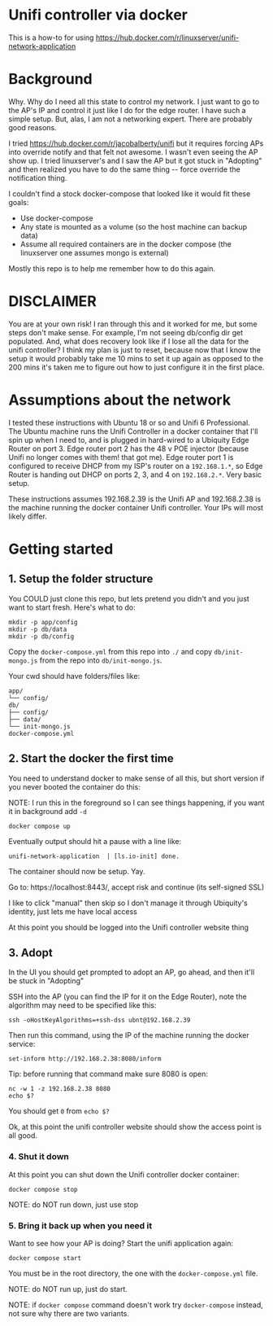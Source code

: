 # Unifi controller via docker

This is a how-to for using https://hub.docker.com/r/linuxserver/unifi-network-application

# Background

Why. Why do I need all this state to control my network. I just want to go to the AP's IP and control it just like I do for the edge router. I have such a simple setup. But, alas, I am not a networking expert. There are probably good reasons.

I tried https://hub.docker.com/r/jacobalberty/unifi but it requires forcing APs into override notify and that felt not awesome. I wasn't even seeing the AP show up. I tried linuxserver's and I saw the AP but it got stuck in "Adopting" and then realized you have to do the same thing -- force override the notification thing.

I couldn't find a stock docker-compose that looked like it would fit these goals:

* Use docker-compose
* Any state is mounted as a volume (so the host machine can backup data)
* Assume all required containers are in the docker compose (the linuxserver one assumes mongo is external)

Mostly this repo is to help me remember how to do this again.

# DISCLAIMER

You are at your own risk! I ran through this and it worked for me, but some steps don't make sense. For example, I'm not seeing db/config dir get populated. And, what does recovery look like if I lose all the data for the unifi controller? I think my plan is just to reset, because now that I know the setup it would probably take me 10 mins to set it up again as opposed to the 200 mins it's taken me to figure out how to just configure it in the first place.

# Assumptions about the network

I tested these instructions with Ubuntu 18 or so and Unifi 6 Professional. The Ubuntu machine runs the Unifi Controller in a docker container that I'll spin up when I need to, and is plugged in hard-wired to a Ubiquity Edge Router on port 3. Edge router port 2 has the 48 v POE injector (because Unifi no longer comes with them! that got me). Edge router port 1 is configured to receive DHCP from my ISP's router on a `192.168.1.*`, so Edge Router is handing out DHCP on ports 2, 3, and 4 on `192.168.2.*`. Very basic setup.

These instructions assumes 192.168.2.39 is the Unifi AP and 192.168.2.38 is the machine running the docker container Unifi controller. Your IPs will most likely differ.

# Getting started

## 1. Setup the folder structure

You COULD just clone this repo, but lets pretend you didn't and you just want to start fresh. Here's what to do:

```
mkdir -p app/config
mkdir -p db/data
mkdir -p db/config
```

Copy the `docker-compose.yml` from this repo into `./` and copy `db/init-mongo.js` from the repo into `db/init-mongo.js`.

Your cwd should have folders/files like:

```
app/
└── config/
db/
├── config/
├── data/
└── init-mongo.js
docker-compose.yml
```

## 2. Start the docker the first time

You need to understand docker to make sense of all this, but short version if you never booted the container do this:

NOTE: I run this in the foreground so I can see things happening, if you want it in background add `-d`

```
docker compose up
```

Eventually output should hit a pause with a line like:

```
unifi-network-application  | [ls.io-init] done.
```

The container should now be setup. Yay.

Go to: https://localhost:8443/, accept risk and continue (its self-signed SSL)

I like to click "manual" then skip so I don't manage it through Ubiquity's identity, just lets me have local access

At this point you should be logged into the Unifi controller website thing

## 3. Adopt

In the UI you should get prompted to adopt an AP, go ahead, and then it'll be stuck in "Adopting"

SSH into the AP (you can find the IP for it on the Edge Router), note the algorithm may need to be specified like this:

```
ssh -oHostKeyAlgorithms=+ssh-dss ubnt@192.168.2.39
```

Then run this command, using the IP of the machine running the docker service:

```
set-inform http://192.168.2.38:8080/inform
```

Tip: before running that command make sure 8080 is open:

```
nc -w 1 -z 192.168.2.38 8080
echo $?
```

You should get `0` from `echo $?`

Ok, at this point the unifi controller website should show the access point is all good.

### 4. Shut it down

At this point you can shut down the Unifi controller docker container:

```
docker compose stop
```

NOTE: do NOT run down, just use stop

### 5. Bring it back up when you need it

Want to see how your AP is doing? Start the unifi application again:

```
docker compose start
```

You must be in the root directory, the one with the `docker-compose.yml` file.

NOTE: do NOT run up, just do start.

NOTE: if `docker compose` command doesn't work try `docker-compose` instead, not sure why there are two variants.

